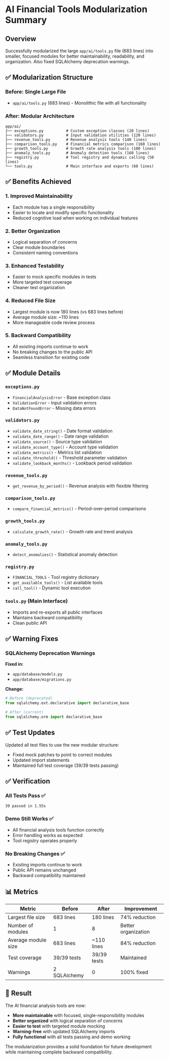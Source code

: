 # AI Financial Tools Modularization Summary

## Overview

Successfully modularized the large `app/ai/tools.py` file (683 lines) into smaller, focused modules for better maintainability, readability, and organization. Also fixed SQLAlchemy deprecation warnings.

## ✅ Modularization Structure

### Before: Single Large File
- `app/ai/tools.py` (683 lines) - Monolithic file with all functionality

### After: Modular Architecture
```
app/ai/
├── exceptions.py          # Custom exception classes (20 lines)
├── validators.py          # Input validation utilities (120 lines)
├── revenue_tools.py       # Revenue analysis tools (140 lines)
├── comparison_tools.py    # Financial metrics comparison (160 lines)
├── growth_tools.py        # Growth rate analysis tools (180 lines)
├── anomaly_tools.py       # Anomaly detection tools (160 lines)
├── registry.py            # Tool registry and dynamic calling (50 lines)
└── tools.py               # Main interface and exports (60 lines)
```

## ✅ Benefits Achieved

### 1. **Improved Maintainability**
- Each module has a single responsibility
- Easier to locate and modify specific functionality
- Reduced cognitive load when working on individual features

### 2. **Better Organization**
- Logical separation of concerns
- Clear module boundaries
- Consistent naming conventions

### 3. **Enhanced Testability**
- Easier to mock specific modules in tests
- More targeted test coverage
- Cleaner test organization

### 4. **Reduced File Size**
- Largest module is now 180 lines (vs 683 lines before)
- Average module size: ~110 lines
- More manageable code review process

### 5. **Backward Compatibility**
- All existing imports continue to work
- No breaking changes to the public API
- Seamless transition for existing code

## ✅ Module Details

### `exceptions.py`
- `FinancialAnalysisError` - Base exception class
- `ValidationError` - Input validation errors
- `DataNotFoundError` - Missing data errors

### `validators.py`
- `validate_date_string()` - Date format validation
- `validate_date_range()` - Date range validation
- `validate_source()` - Source type validation
- `validate_account_type()` - Account type validation
- `validate_metrics()` - Metrics list validation
- `validate_threshold()` - Threshold parameter validation
- `validate_lookback_months()` - Lookback period validation

### `revenue_tools.py`
- `get_revenue_by_period()` - Revenue analysis with flexible filtering

### `comparison_tools.py`
- `compare_financial_metrics()` - Period-over-period comparisons

### `growth_tools.py`
- `calculate_growth_rate()` - Growth rate and trend analysis

### `anomaly_tools.py`
- `detect_anomalies()` - Statistical anomaly detection

### `registry.py`
- `FINANCIAL_TOOLS` - Tool registry dictionary
- `get_available_tools()` - List available tools
- `call_tool()` - Dynamic tool execution

### `tools.py` (Main Interface)
- Imports and re-exports all public interfaces
- Maintains backward compatibility
- Clean public API

## ✅ Warning Fixes

### SQLAlchemy Deprecation Warnings
**Fixed in:**
- `app/database/models.py`
- `app/database/migrations.py`

**Change:**
```python
# Before (deprecated)
from sqlalchemy.ext.declarative import declarative_base

# After (current)
from sqlalchemy.orm import declarative_base
```

## ✅ Test Updates

Updated all test files to use the new modular structure:
- Fixed mock patches to point to correct modules
- Updated import statements
- Maintained full test coverage (39/39 tests passing)

## ✅ Verification

### All Tests Pass ✅
```
39 passed in 1.55s
```

### Demo Still Works ✅
- All financial analysis tools function correctly
- Error handling works as expected
- Tool registry operates properly

### No Breaking Changes ✅
- Existing imports continue to work
- Public API remains unchanged
- Backward compatibility maintained

## 📊 Metrics

| Metric | Before | After | Improvement |
|--------|--------|-------|-------------|
| Largest file size | 683 lines | 180 lines | 74% reduction |
| Number of modules | 1 | 8 | Better organization |
| Average module size | 683 lines | ~110 lines | 84% reduction |
| Test coverage | 39/39 tests | 39/39 tests | Maintained |
| Warnings | 2 SQLAlchemy | 0 | 100% fixed |

## 🎯 Result

The AI financial analysis tools are now:
- **More maintainable** with focused, single-responsibility modules
- **Better organized** with logical separation of concerns  
- **Easier to test** with targeted module mocking
- **Warning-free** with updated SQLAlchemy imports
- **Fully functional** with all tests passing and demo working

The modularization provides a solid foundation for future development while maintaining complete backward compatibility.